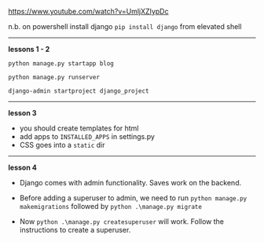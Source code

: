 https://www.youtube.com/watch?v=UmljXZIypDc

n.b. on powershell install django `pip install django` from elevated shell

---

**lessons 1 - 2**

`python manage.py startapp blog`

`python manage.py runserver`

`django-admin startproject django_project`

---

**lesson 3** 

- you should create templates for html
- add apps to `INSTALLED_APPS` in settings.py
- CSS goes into a `static` dir

---

**lesson 4**

- Django comes with admin functionality. Saves work on the backend.

- Before adding a superuser to admin, we need to run `python manage.py makemigrations` followed by `python .\manage.py migrate`

- Now `python .\manage.py createsuperuser` will work. Follow the instructions to create a superuser.

  





